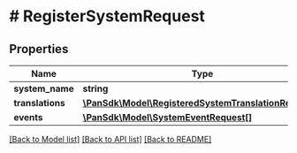 # # RegisterSystemRequest

## Properties

Name | Type | Description | Notes
------------ | ------------- | ------------- | -------------
**system_name** | **string** |  | [optional]
**translations** | [**\PanSdk\Model\RegisteredSystemTranslationRequest[]**](RegisteredSystemTranslationRequest.md) |  | [optional]
**events** | [**\PanSdk\Model\SystemEventRequest[]**](SystemEventRequest.md) |  | [optional]

[[Back to Model list]](../../README.md#models) [[Back to API list]](../../README.md#endpoints) [[Back to README]](../../README.md)
